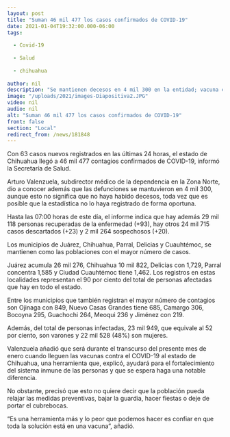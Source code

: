 ```yaml
---
layout: post
title: "Suman 46 mil 477 los casos confirmados de COVID-19"
date: 2021-01-04T19:32:00.000-06:00
tags:
  
  - Covid-19
  
  - Salud
  
  - chihuahua
  
author: nil
description: "Se mantienen decesos en 4 mil 300 en la entidad; vacuna contra Coronavirus llegará en el transcurso de enero y servirá como una herramienta más para combatir a la pandemia"
image: "/uploads/2021/images-Diapositiva2.JPG"
video: nil
audio: nil
alt: "Suman 46 mil 477 los casos confirmados de COVID-19"
front: false
section: "Local"
redirect_from: /news/181848
---
```


Con 63 casos nuevos registrados en las últimas 24 horas, el estado de Chihuahua llegó a 46 mil 477 contagios confirmados de COVID-19, informó la Secretaría de Salud.

Arturo Valenzuela, subdirector médico de la dependencia en la Zona Norte, dio a conocer además que las defunciones se mantuvieron en 4 mil 300, aunque esto no significa que no haya habido decesos, toda vez que es posible que la estadística no lo haya registrado de forma oportuna.

Hasta las 07:00 horas de este día, el informe indica que hay además 29 mil 118 personas recuperadas de la enfermedad (+93), hay otros 24 mil 715 casos descartados (+23) y  2 mil 264 sospechosos (+20).

Los municipios de Juárez, Chihuahua, Parral, Delicias y Cuauhtémoc, se mantienen como las poblaciones con el mayor número de casos.

Juárez acumula 26 mil 276, Chihuahua 10 mil 822, Delicias con 1,729, Parral concentra 1,585 y Ciudad Cuauhtémoc tiene 1,462. Los registros en estas localidades representan  el 90 por ciento del total de personas afectadas que hay en todo el estado.

Entre los municipios que también registran el mayor número de contagios son Ojinaga con 849, Nuevo Casas Grandes tiene 685, Camargo 306, Bocoyna 295, Guachochi 264, Meoqui 236 y Jiménez con 219.

Además, del total de personas infectadas, 23 mil 949, que equivale al 52 por ciento, son varones y 22 mil 528 (48%) son mujeres.

Valenzuela añadió que será durante el transcurso del presente mes de enero cuando lleguen las vacunas contra el COVID-19 al estado de Chihuahua, una herramienta que, explicó, ayudará para el fortalecimiento del sistema inmune de las personas y que se espera haga una notable diferencia.

No obstante, precisó que esto no quiere decir que la población pueda relajar las medidas preventivas, bajar la guardia, hacer fiestas o deje de portar el cubrebocas.

“Es una herramienta más y lo peor que podemos hacer es confiar en que toda la solución está en una vacuna”, añadió.